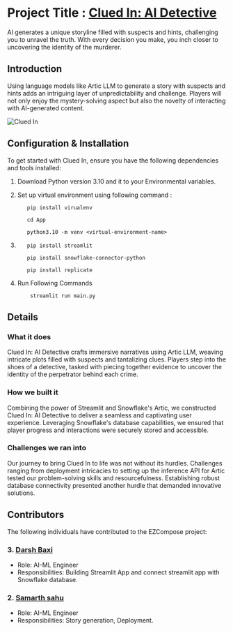 # Project Title : [Clued In: AI Detective](https://detectivgame-hackathon.streamlit.app/)

AI generates a unique storyline filled with suspects and hints, challenging you to unravel the truth. With every decision you make, you inch closer to uncovering the identity of the murderer.



## Introduction

 Using language models like Artic LLM to generate a story with suspects and hints adds an intriguing layer of unpredictability and challenge. Players will not only enjoy the mystery-solving aspect but also the novelty of interacting with AI-generated content.




![Clued In](https://github.com/Samcoding5854/snowflakeHackathon/assets/119887723/29a55e4a-8864-47b8-b3e9-48b32efe8d50)


## Configuration & Installation


To get started with Clued In, ensure you have the following dependencies and tools installed:

1. Download Python version 3.10 and it to your Environmental variables.

2. Set up virtual environment using following command :
    ```
       pip install virualenv
    
       cd App
    
       python3.10 -m venv <virtual-environment-name>

    ```
3.  ```
       pip install streamlit

       pip install snowflake-connector-python

       pip install replicate
    ```
4. Run Following Commands 
   ```
       streamlit run main.py
   ```



## Details

### What it does

Clued In: AI Detective crafts immersive narratives using Artic LLM, weaving intricate plots filled with suspects and tantalizing clues. Players step into the shoes of a detective, tasked with piecing together evidence to uncover the identity of the perpetrator behind each crime.

### How we built it

Combining the power of Streamlit and  Snowflake's  Artic, we constructed Clued In: AI Detective to deliver a seamless and captivating user experience. Leveraging Snowflake's database capabilities, we ensured that player progress and interactions were securely stored and accessible.

### Challenges we ran into

Our journey to bring Clued In to life was not without its hurdles. Challenges ranging from deployment intricacies to setting up the inference API for Artic tested our problem-solving skills and resourcefulness. Establishing robust database connectivity presented another hurdle that demanded innovative solutions.



## Contributors

The following individuals have contributed to the EZCompose project: 

 ### 3. [Darsh Baxi](https://github.com/darshbaxi)

 - Role: AI-ML Engineer
 - Responsibilities: Building Streamlit App and connect streamlit app with Snowflake database.

### 2. [Samarth sahu](https://github.com/Samcoding5854)

 - Role: AI-ML Engineer
 - Responsibilities: Story generation, Deployment.



